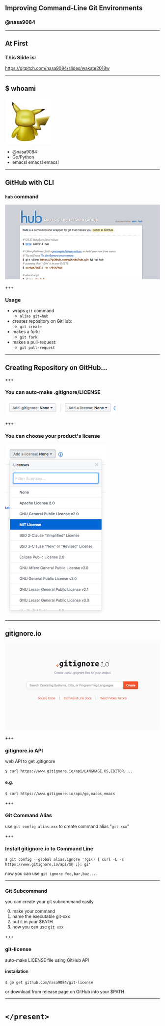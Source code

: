 ## Improving Command-Line Git Environments
### @nasa9084

---

## At First
### This Slide is:
https://gitpitch.com/nasa9084/slides/wakate2018w

---

## $ whoami

![ICON](assets/pika.jpg)

* @nasa9084
* Go/Python
* emacs! emacs! emacs!

---

## GitHub with CLI
### `hub` command

![hub](assets/hub_website.png)

+++

### Usage

- wraps `git` command
  + `alias git=hub`
- creates repository on GitHub:
  + `git create`
- makes a fork:
  + `git fork`
- makes a pull-request:
  + `git pull-request`

---

## Creating Repository on GitHub...

+++

### You can auto-make .gitignore/LICENSE

![gitignore-github](assets/gi-license.png)

+++

### You can choose your product's license

![select-license](assets/select-license.png)

---

## gitignore.io

![gitignore.io](assets/gitignore-io.png)

+++

### gitignore.io API

web API to get .gitignore

`$ curl https://www.gitignore.io/api/LANGUAGE,OS,EDITOR,...`

#### e.g.

`$ curl https://www.gitignore.io/api/go,macos,emacs`

+++

### Git Command Alias

use `git config alias.xxx` to create command alias "`git xxx`"

+++

### Install gitignore.io to Command Line

``` shell
$ git config --global alias.ignore '!gi() { curl -L -s https://www.gitignore.io/api/$@ ;}; gi'
```

now you can use `git ignore foo,bar,baz,...`

---

### Git Subcommand

you can create your git subcommand easily

0. make your command
0. name the executable git-xxx
0. put it in your $PATH
0. now you can use `git xxx`

+++

### git-license

auto-make LICENSE file using GitHub API

#### installation

``` shell
$ go get github.com/nasa9084/git-license
```

or download from release page on GitHub into your $PATH

---

# `</present>`
